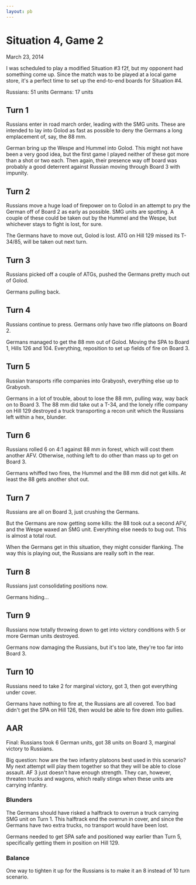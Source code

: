 ```yaml
---
layout: pb
---
```


# Situation 4, Game 2

March 23, 2014

I was scheduled to play a modified Situation #3 f2f, but my opponent had
something come up. Since the match was to be played at a local game
store, it's a perfect time to set up the end-to-end boards for Situation
#4.

Russians: 51 units
Germans: 17 units

## Turn 1

Russians enter in road march order, leading with the SMG units. These
are intended to lay into Golod as fast as possible to deny the Germans a
long emplacement of, say, the 88 mm.

German bring up the Wespe and Hummel into Golod. This might not have
been a very good idea, but the first game I played neither of these got
more than a shot or two each. Then again, their presence way off board
was probably a good deterrent against Russian moving through Board 3
with impunity.


## Turn 2

Russians move a huge load of firepower on to Golod in an attempt to pry
the German off of Board 2 as early as possible. SMG units are spotting.
A couple of these  could be taken out by the Hummel and the Wespe, but
whichever stays to fight is lost, for sure.

The Germans have to move out, Golod is lost. ATG on Hill 129 missed its
T-34/85, will be taken out next turn.

## Turn 3

Russians picked off a couple of ATGs, pushed the Germans pretty much out
of Golod.

Germans pulling back.

## Turn 4

Russians continue to press. Germans only have two rifle platoons on
Board 2.

Germans managed to get the 88 mm out of Golod. Moving the SPA to Board
1, Hills 126 and 104. Everything, reposition to set up fields of fire on
Board 3.


## Turn 5

Russian transports rifle companies into Grabyosh, everything else up to
Grabyosh.

Germans in a lot of trouble, about to lose the 88 mm, pulling way, way
back on to Board 3. The 88 mm did take out a T-34, and the lonely rifle
company on Hill 129 destroyed a truck transporting a recon unit which
the Russians left within a hex, blunder.

## Turn 6

Russians rolled 6 on 4:1 against 88 mm in forest, which will cost them
another AFV. Otherwise, nothing left to do other than mass up to get on
Board 3.

Germans whiffed two fires, the Hummel and the 88 mm did not get kills.
At least the 88 gets another shot out.


## Turn 7

Russians are all on Board 3, just crushing the Germans.

But the Germans are now getting some kills: the 88 took out a second
AFV, and the Wespe waxed an SMG unit. Everything else needs to bug out.
This is almost a total rout.

When the Germans get in this situation, they might consider flanking.
The way this is playing out, the Russians are really soft in the rear.


## Turn 8

Russians just consolidating positions now.

Germans hiding...

## Turn 9

Russians now totally throwing down to get into victory conditions with 5
or more German units destroyed.

Germans now damaging the Russians, but it's too late, they're too far
into Board 3.


## Turn 10

Russians need to take 2 for marginal victory, got 3, then got everything
under cover.

Germans have nothing to fire at, the Russians are all covered. Too bad
didn't get the SPA on Hill 126, then would be able to fire down into
gullies.

## AAR

Final: Russians took 6 German units, got 38 units on Board 3, marginal
victory to Russians.

Big question: how are the two infantry platoons best used in this
scenario? My next attempt will play them together so that they will be
able to close assault. AF 3 just doesn't have enough strength. They can,
however, threaten trucks and wagons, which really stings when these
units are carrying infantry.


### Blunders

The Germans should have risked a halftrack to overrun a truck carrying
SMG unit on Turn 1. This halftrack end the overrun in cover, and since
the Germans have two extra trucks, no transport would have been lost.

Germans needed to get SPA safe and positioned way earlier than Turn 5,
specifically getting them in position on Hill 129.

### Balance

One way to tighten it up for the Russians is to make it an 8 instead of
10 turn scenario.


